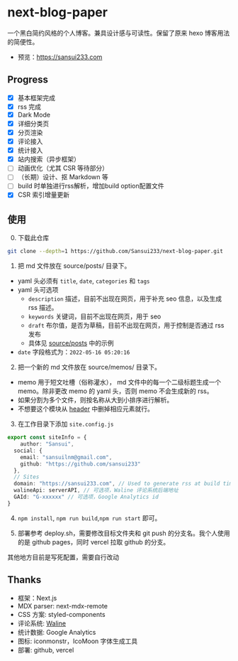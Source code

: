# next-blog-paper

一个黑白简约风格的个人博客。兼具设计感与可读性。保留了原来 hexo 博客用法的简便性。

- 预览：https://sansui233.com

## Progress

- [x] 基本框架完成
- [x] rss 完成
- [x] Dark Mode
- [x] 详细分类页
- [x] 分页渲染
- [x] 评论接入
- [x] 统计接入
- [x] 站内搜索（异步框架）
- [ ] 动画优化（尤其 CSR 等待部分）
- [ ] （长期）设计、抠 Markdown 等
- [ ] build 时单独进行rss解析，增加build option配置文件
- [x] CSR 索引增量更新

## 使用
0. 下载此仓库

```sh
git clone --depth=1 https://github.com/Sansui233/next-blog-paper.git
```

1. 把 md 文件放在 source/posts/ 目录下。  
  - yaml 头必须有 `title`, `date`, `categories` 和 `tags`  
  - yaml 头可选项
    - `description` 描述，目前不出现在网页，用于补充 seo 信息，以及生成 rss 描述。
    - `keywords` 关键词，目前不出现在网页，用于 seo  
    - `draft` 布尔值，是否为草稿，目前不出现在网页，用于控制是否通过 rss 发布
    - 具体见 [source/posts](https://github.com/Sansui233/blog/tree/master/source/posts) 中的示例  
  - `date` 字段格式为：`2022-05-16 05:20:16`
2. 把一个新的 md 文件放在 source/memos/ 目录下。   
  - memo 用于短文吐槽（俗称灌水）， md 文件中的每一个二级标题生成一个 memo。除非更改 memo 的 yaml 头，否则 memo 不会生成新的 rss。  
  - 如果分割为多个文件，则按名称从大到小排序进行解析。  
  - 不想要这个模块从 [header](https://github.com/Sansui233/next-blog-paper/blob/master/components/Header.tsx) 中删掉相应元素就行。
3. 在工作目录下添加 `site.config.js`

```ts
export const siteInfo = {
    author: "Sansui",
  social: {
    email: "sansuilnm@gmail.com",
    github: "https://github.com/sansui233"
  },
  // Sites
  domain: "https://sansui233.com", // Used to generate rss at build time
  walineApi: serverAPI, // 可选项，Waline 评论系统后端地址
  GAId: "G-xxxxxx" // 可选项，Google Analytics id
}
```

4. `npm install`, `npm run build`,`npm run start` 即可。

5. 部署参考 deploy.sh，需要修改目标文件夹和 git push 的分支名。我个人使用的是 github pages，同时 vercel 拉取 github 的分支。

其他地方目前是写死配置，需要自行改动

## Thanks

- 框架：Next.js
- MDX parser: next-mdx-remote
- CSS 方案: styled-components
- 评论系统: [Waline](https://waline.js.org)
- 统计数据: Google Analytics
- 图标: iconmonstr，IcoMoon 字体生成工具
- 部署: github, vercel

